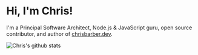 # Hi, I'm Chris!

I'm a Principal Software Architect, Node.js & JavaScript guru, open source contributor, and author of <a href="https://chrisbarber.dev">chrisbarber.dev</a>.

![Chris's github stats](https://github-readme-stats.vercel.app/api?username=cb1kenobi&show_icons=true&hide_title=true)
